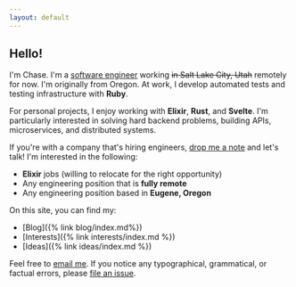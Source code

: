 ```yaml
---
layout: default
---
```


## Hello!

I'm Chase. I'm a [software engineer](https://github.com/clmay) working ~~in Salt
Lake City, Utah~~ remotely for now. I'm originally from Oregon. At work, I
develop automated tests and testing infrastructure with **Ruby**.

For personal projects, I enjoy working with **Elixir**, **Rust**, and
**Svelte**. I'm particularly interested in solving hard backend problems,
building APIs, microservices, and distributed systems.

If you're with a company that's hiring engineers,
[drop me a note](mailto:hire@clm.dev) and let's talk! I'm interested in the
following:

- **Elixir** jobs (willing to relocate for the right opportunity)
- Any engineering position that is **fully remote**
- Any engineering position based in **Eugene, Oregon**

On this site, you can find my:

- [Blog]({% link blog/index.md%})
- [Interests]({% link interests/index.md %})
- [Ideas]({% link ideas/index.md %})

Feel free to [email me](mailto:hire@clm.dev). If you notice any typographical,
grammatical, or factual errors, please
[file an issue](https://github.com/clmay/clmay.github.io/issues/new).

